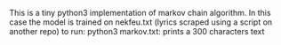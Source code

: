 This is a tiny python3 implementation of markov chain algorithm.
In this case the model is trained on nekfeu.txt (lyrics scraped using a script on another repo) 
to run: python3 markov.txt: prints a 300 characters text
